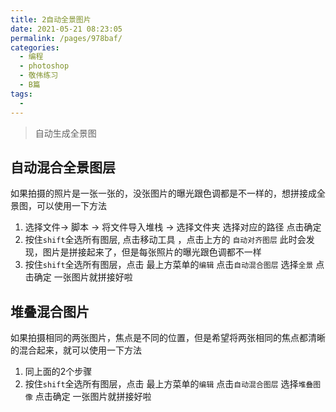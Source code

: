 ```yaml
---
title: 2自动全景图片
date: 2021-05-21 08:23:05
permalink: /pages/978baf/
categories:
  - 编程
  - photoshop
  - 敬伟练习
  - B篇
tags:
  - 
---
```


> 自动生成全景图

## 自动混合全景图层
如果拍摄的照片是一张一张的，没张图片的曝光跟色调都是不一样的，想拼接成全景图，可以使用一下方法

1. 选择文件-> 脚本 -> 将文件导入堆栈 -> 选择文件夹  选择对应的路径 点击确定
2. 按住`shift`全选所有图层, 点击移动工具  ，点击上方的 `自动对齐图层` 此时会发现，图片是拼接起来了，但是每张照片的曝光跟色调都不一样
3. 按住`shift`全选所有图层，点击 最上方菜单的`编辑` 点击`自动混合图层` 选择`全景` 点击确定 一张图片就拼接好啦

## 堆叠混合图片
如果拍摄相同的两张图片，焦点是不同的位置，但是希望将两张相同的焦点都清晰的混合起来，就可以使用一下方法

1. 同上面的2个步骤
2. 按住`shift`全选所有图层，点击 最上方菜单的`编辑` 点击`自动混合图层` 选择`堆叠图像` 点击确定 一张图片就拼接好啦